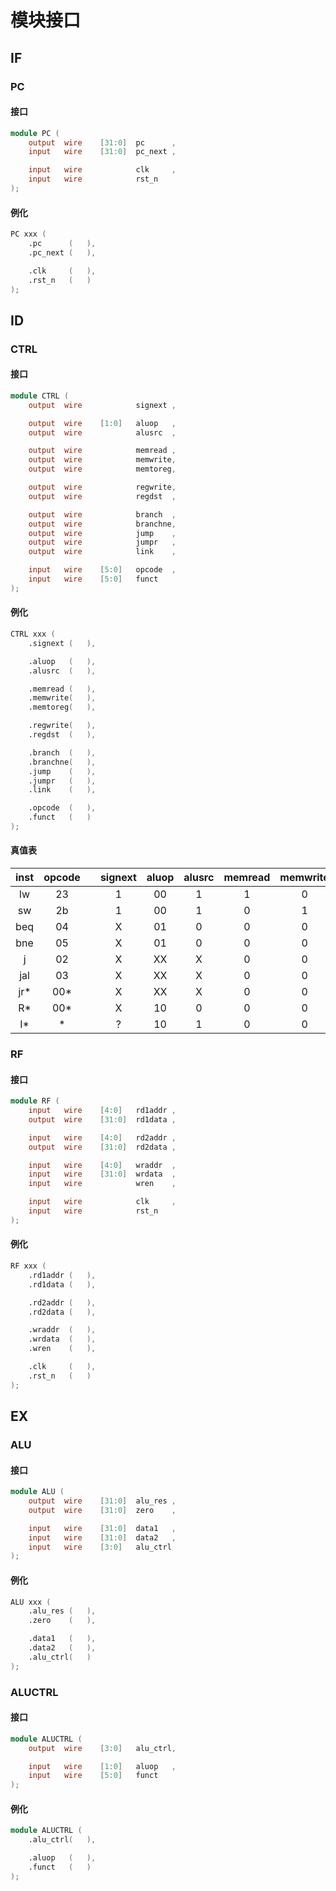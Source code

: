 # 模块接口

## IF

### PC

#### 接口

```verilog
module PC (
    output  wire    [31:0]  pc      ,
    input   wire    [31:0]  pc_next ,

    input   wire            clk     ,
    input   wire            rst_n
);
```

#### 例化

```verilog
PC xxx (
    .pc      (   ),
    .pc_next (   ),

    .clk     (   ),
    .rst_n   (   )
);
```

## ID

### CTRL

#### 接口

```verilog
module CTRL (
    output  wire            signext ,

    output  wire    [1:0]   aluop   ,
    output  wire            alusrc  ,

    output  wire            memread ,
    output  wire            memwrite,
    output  wire            memtoreg,

    output  wire            regwrite,
    output  wire            regdst  ,

    output  wire            branch  ,
    output  wire            branchne,
    output  wire            jump    ,
    output  wire            jumpr   ,
    output  wire            link    ,

    input   wire    [5:0]   opcode  ,
    input   wire    [5:0]   funct   
);
```

#### 例化

```verilog
CTRL xxx (
    .signext (   ),

    .aluop   (   ),
    .alusrc  (   ),

    .memread (   ),
    .memwrite(   ),
    .memtoreg(   ),

    .regwrite(   ),
    .regdst  (   ),

    .branch  (   ),
    .branchne(   ),
    .jump    (   ),
    .jumpr   (   ),
    .link    (   ),

    .opcode  (   ),
    .funct   (   )
);
```

#### 真值表

|inst    |opcode  ||signext |aluop   |alusrc  |memread |memwrite|memtoreg*|regwrite|regdst  |branch  |branchne*|jump    |jumpr   |link    |
|:--:|:--:|--|:--:|:--:|:--:|:--:|:--:|:--:|:--:|:--:|:--:|:--:|:--:|:--:|:--:|
|lw |23 ||1 |00 |1  |1  |0  |1  |1  |0  |0  |X  |0  |X  |0  |
|sw |2b ||1 |00 |1  |0  |1  |X  |0  |X  |0  |X  |0  |X  |X  |
|beq|04 ||X |01 |0  |0  |0  |X  |0  |X  |1  |0  |0  |X  |0  |
|bne|05 ||X |01 |0  |0  |0  |X  |0  |X  |1  |1  |0  |X  |0  |
|j  |02 ||X |XX |X  |0  |0  |X  |0  |X  |0  |X  |1  |0  |0  |
|jal|03 ||X |XX |X  |0  |0  |X  |1  |X  |0  |X  |1  |0  |1  |
|jr*|00*||X |XX |X  |0  |0  |X  |0  |X  |0  |X  |1  |1  |0  |
|R* |00*||X |10 |0  |0  |0  |0  |1  |1  |0  |X  |0  |X  |0  |
|I* |*  ||? |10 |1  |0  |0  |0  |1  |0  |0  |X  |0  |X  |0  |

### RF

#### 接口

```verilog
module RF (
    input   wire    [4:0]   rd1addr ,
    output  wire    [31:0]  rd1data ,

    input   wire    [4:0]   rd2addr ,
    output  wire    [31:0]  rd2data ,

    input   wire    [4:0]   wraddr  ,
    input   wire    [31:0]  wrdata  ,
    input   wire            wren    ,

    input   wire            clk     ,
    input   wire            rst_n
);
```

#### 例化

```verilog
RF xxx (
    .rd1addr (   ),
    .rd1data (   ),

    .rd2addr (   ),
    .rd2data (   ),

    .wraddr  (   ),
    .wrdata  (   ),
    .wren    (   ),

    .clk     (   ),
    .rst_n   (   )
);
```

## EX

### ALU

#### 接口

```verilog
module ALU (
    output  wire    [31:0]  alu_res ,
    output  wire    [31:0]  zero    ,

    input   wire    [31:0]  data1   ,
    input   wire    [31:0]  data2   ,
    input   wire    [3:0]   alu_ctrl
);
```

#### 例化

```verilog
ALU xxx (
    .alu_res (   ),
    .zero    (   ),

    .data1   (   ),
    .data2   (   ),
    .alu_ctrl(   )
);
```

### ALUCTRL

#### 接口

```verilog
module ALUCTRL (
    output  wire    [3:0]   alu_ctrl,

    input   wire    [1:0]   aluop   ,
    input   wire    [5:0]   funct   
);
```

#### 例化

```verilog
module ALUCTRL (
    .alu_ctrl(   ),

    .aluop   (   ),
    .funct   (   )
);
```
